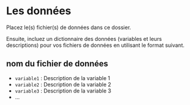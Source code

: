 # Les données

Placez le(s) fichier(s) de données dans ce dossier.

Ensuite, incluez un dictionnaire des données (variables et leurs descriptions) pour vos fichiers de données en utilisant le format suivant.

## nom du fichier de données

- `variable1` : Description de la variable 1
- `variable2` : Description de la variable 2
- `variable3` : Description de la variable 3
- ...